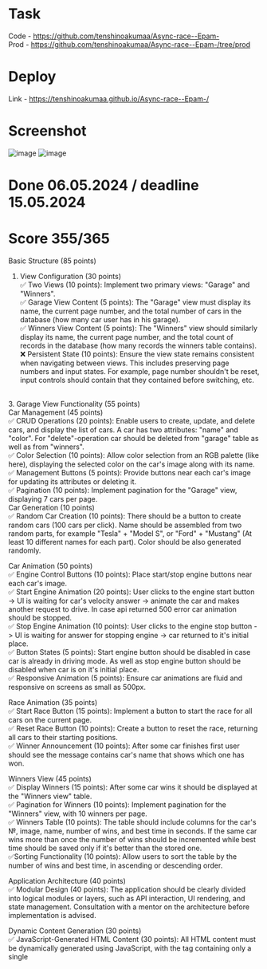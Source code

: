 # Task
Code - https://github.com/tenshinoakumaa/Async-race--Epam-  <br />
Prod - https://github.com/tenshinoakumaa/Async-race--Epam-/tree/prod

# Deploy
Link - https://tenshinoakumaa.github.io/Async-race--Epam-/

# Screenshot
![image](https://github.com/tenshinoakumaa/Async-race--Epam-/assets/123018377/2b61b01f-0aea-4d69-882d-bdda0563f26f)
![image](https://github.com/tenshinoakumaa/Async-race--Epam-/assets/123018377/ce7e0c56-c0b9-429a-96ab-68cd51322e4b)



# Done 06.05.2024 / deadline 15.05.2024
# Score 355/365

Basic Structure (85 points)<br/>
1. View Configuration (30 points) <br/> 
✅ Two Views (10 points): Implement two primary views: "Garage" and "Winners". <br/>
✅ Garage View Content (5 points): The "Garage" view must display its name, the current page number, and the total number of cars in the database (how many car user has in his garage). <br/>
✅ Winners View Content (5 points): The "Winners" view should similarly display its name, the current page number, and the total count of records in the database (how many records the winners table contains). <br/>
❌ Persistent State (10 points): Ensure the view state remains consistent when navigating between views. This includes preserving page numbers and input states. For example, page number shouldn't be reset, input controls should contain that they contained before switching, etc.
<br/>
3. Garage View Functionality (55 points)<br/>
Car Management (45 points)<br/>
 ✅ CRUD Operations (20 points): Enable users to create, update, and delete cars, and display the list of cars. A car has two attributes: "name" and "color". For "delete"-operation car should be deleted from "garage" table as well as from "winners".<br/>
 ✅ Color Selection (10 points): Allow color selection from an RGB palette (like here), displaying the selected color on the car's image along with its name.<br/>
 ✅ Management Buttons (5 points): Provide buttons near each car's image for updating its attributes or deleting it.<br/>
 ✅ Pagination (10 points): Implement pagination for the "Garage" view, displaying 7 cars per page.<br/>
Car Generation (10 points)<br/>
 ✅ Random Car Creation (10 points): There should be a button to create random cars (100 cars per click). Name should be assembled from two random parts, for example "Tesla" + "Model S", or "Ford" + "Mustang" (At least 10 different names for each part). Color should be also generated randomly.<br/>


Car Animation (50 points)<br/>
 ✅ Engine Control Buttons (10 points): Place start/stop engine buttons near each car's image.<br/>
 ✅ Start Engine Animation (20 points): User clicks to the engine start button -> UI is waiting for car's velocity answer -> animate the car and makes another request to drive. In case api returned 500 error car animation should be stopped.<br/>
 ✅ Stop Engine Animation (10 points): User clicks to the engine stop button -> UI is waiting for answer for stopping engine -> car returned to it's initial place.<br/>
 ✅ Button States (5 points): Start engine button should be disabled in case car is already in driving mode. As well as stop engine button should be disabled when car is on it's initial place.<br/>
 ✅ Responsive Animation (5 points): Ensure car animations are fluid and responsive on screens as small as 500px.<br/>



 Race Animation (35 points)<br/>
 ✅ Start Race Button (15 points): Implement a button to start the race for all cars on the current page.<br/>
 ✅ Reset Race Button (10 points): Create a button to reset the race, returning all cars to their starting positions.<br/>
 ✅ Winner Announcement (10 points): After some car finishes first user should see the message contains car's name that shows which one has won.<br/>


 Winners View (45 points)<br/>
 ✅ Display Winners (15 points): After some car wins it should be displayed at the "Winners view" table.<br/>
 ✅ Pagination for Winners (10 points): Implement pagination for the "Winners" view, with 10 winners per page.<br/>
 ✅ Winners Table (10 points): The table should include columns for the car's №, image, name, number of wins, and best time in seconds. If the same car wins more than once the number of wins should be incremented while best time should be saved only if it's better than the stored one.<br/>
 ✅Sorting Functionality (10 points): Allow users to sort the table by the number of wins and best time, in ascending or descending order.<br/>


 Application Architecture (40 points)<br/>
 ✅ Modular Design (40 points): The application should be clearly divided into logical modules or layers, such as API interaction, UI rendering, and state management. Consultation with a mentor on the architecture before implementation is advised.<br/>

Dynamic Content Generation (30 points)<br/>
 ✅ JavaScript-Generated HTML Content (30 points): All HTML content must be dynamically generated using JavaScript, with the <body> tag containing only a single <script> tag.<br/>

Single Page Application (25 points)<br/>
 ✅ SPA Implementation (25 points): The application must be a Single Page Application (SPA) using either React v18+ or Angular v17+. All content must be generated using TypeScript with strict and noImplicitAny settings enabled in tsconfig.json, ensuring seamless user experience without page reloads during navigation.<br/>

 ✅ Use of Webpack or Similar (20 points): Implement Webpack or another bundling tool to compile the project into a minimal set of files, ideally one HTML file, one JS file, and one CSS file. Ensure that the configuration enforces TypeScript strict type checking.<br/>

 Code Quality and Standards (15 points)<br/>
 ✅ Eslint with Airbnb Style Guide (15 points): Code must adhere to the Airbnb ESLint configuration to maintain code quality, as outlined in the Airbnb style guide. Specific rules may be adjusted only with mentor approval, and there should be no ESLint errors or warnings.<br/>

 Code Organization and Efficiency (15 points)<br/>
 ✅ Function Modularization (10 points): Code should be organized into small, clearly named functions with specific purposes. Each function should not exceed 40 lines, reflecting strong typing and avoiding the use of magic numbers or strings.<br/>
 ✅ Code Duplication and Magic Numbers (5 points): Minimize code duplication and maintain readability by avoiding the use of magic numbers or strings throughout the codebase.<br/>


 Prettier and ESLint Configuration (10 points)<br/>
 ✅ Prettier Setup (5 points): Prettier is correctly set up with two scripts in package.json: format for auto-formatting and ci:format for checking issues.<br/>
 ✅ ESLint Configuration (5 points): ESLint is configured with the Airbnb style guide. A lint script in package.json runs ESLint checks. Configuration files should reflect strict TypeScript settings as per tsconfig.json.<br/>

 Overall Code Quality (35 points)<br/>
 ✅ (Up to 35 points) Discretionary points awarded by the reviewer based on overall code quality, readability<br/>
 
